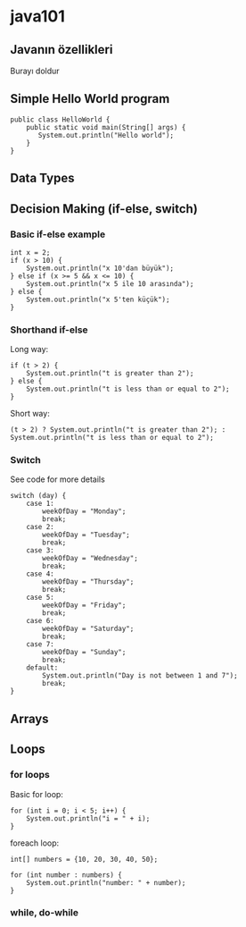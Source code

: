 # java101

## Javanın özellikleri
Burayı doldur

## Simple Hello World program
```
public class HelloWorld {
    public static void main(String[] args) {
       System.out.println("Hello world");
    }
}
```

## Data Types


## Decision Making (if-else, switch)
### Basic if-else example
```
int x = 2;
if (x > 10) {
    System.out.println("x 10'dan büyük");
} else if (x >= 5 && x <= 10) {
    System.out.println("x 5 ile 10 arasında");
} else {
    System.out.println("x 5'ten küçük");
}
```
### Shorthand if-else
Long way:

```
if (t > 2) {
    System.out.println("t is greater than 2");
} else {
    System.out.println("t is less than or equal to 2");
}
```

Short way:

```
(t > 2) ? System.out.println("t is greater than 2"); : System.out.println("t is less than or equal to 2");
```

### Switch
See code for more details
```
switch (day) {
    case 1:
        weekOfDay = "Monday";
        break;
    case 2:
        weekOfDay = "Tuesday";
        break;
    case 3:
        weekOfDay = "Wednesday";
        break;
    case 4:
        weekOfDay = "Thursday";
        break;
    case 5:
        weekOfDay = "Friday";
        break;
    case 6:
        weekOfDay = "Saturday";
        break;
    case 7:
        weekOfDay = "Sunday";
        break;
    default:
        System.out.println("Day is not between 1 and 7");
        break;
}
```

## Arrays


## Loops
### for loops
Basic for loop:
```
for (int i = 0; i < 5; i++) {
    System.out.println("i = " + i);
}
```

foreach loop:
```
int[] numbers = {10, 20, 30, 40, 50};

for (int number : numbers) {
    System.out.println("number: " + number);
}
```

### while, do-while
